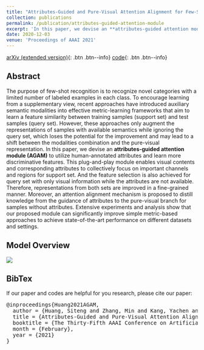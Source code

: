 ```yaml
---
title: "Attributes-Guided and Pure-Visual Attention Alignment for Few-Shot Recognition"
collection: publications
permalink: /publication/attributes-guided-attention-module
excerpt: 'In this paper, we devise an **attributes-guided attention module (AGAM)** to utilize human-annotated attributes and learn more discriminative features for few-shot recognition. This plug-and-play module enables visual contents and corresponding attributes to collectively focus on important channels and regions for support set. And the feature selection is also achieved for query set with only visual information while the attributes are not available. Therefore, representations from both sets are improved in a fine-grained manner. Moreover, an attention alignment mechanism is proposed to distill knowledge from the guidance of attributes to the pure-visual branch for samples without attributes. Extensive experiments and analysis show that our proposed module can significantly improve simple metric-based approaches to achieve state-of-the-art performance on different datasets and settings.'
date: 2020-12-03
venue: 'Proceedings of AAAI 2021'
---
```


<!-- [paper](https://kyonhuang.top/files/Huang-DSANet.pdf){: .btn .btn--info} 
[poster](https://kyonhuang.top/files/cikm19-DSANet-poster.pdf){: .btn .btn--info}
[slide](https://kyonhuang.top/files/cikm19-DSANet-presentation.pdf){: .btn .btn--info} -->

[arXiv (extended version)](https://arxiv.org/abs/2009.04724){: .btn .btn--info}
[code](https://github.com/bighuang624/AGAM){: .btn .btn--info}

## Abstract

The purpose of few-shot recognition is to recognize novel categories with a limited number of labeled examples in each class. To encourage learning from a supplementary view, recent approaches have introduced auxiliary semantic modalities into effective metric-learning frameworks that aim to learn a feature similarity between training samples (support set) and test samples (query set). However, these approaches only augment the representations of samples with available semantics while ignoring the query set, which loses the potential for the improvement and may lead to a shift between the modalities combination and the pure-visual representation. In this paper, we devise an **attributes-guided attention module (AGAM)** to utilize human-annotated attributes and learn more discriminative features. This plug-and-play module enables visual contents and corresponding attributes to collectively focus on important channels and regions for support set. And the feature selection is also achieved for query set with only visual information while the attributes are not available. Therefore, representations from both sets are improved in a fine-grained manner. Moreover, an attention alignment mechanism is proposed to distill knowledge from the guidance of attributes to the pure-visual branch for samples without attributes. Extensive experiments and analysis show that our proposed module can significantly improve simple metric-based approaches to achieve state-of-the-art performance on different datasets and settings.

## Model Overview

![](https://raw.githubusercontent.com/bighuang624/AGAM/master/docs/AGAM-model-structure.png)

<!-- * **Global Temporal Convolution**: First, DSANet applies 1D convolution over all time steps to extract global temporal patterns for univariate time series.
* **Local Temporal Convolution**: Considering that time steps with a shorter relative distance have a larger impact on each other, DSANet uses another 1D convolution with shorter length of filters to model local temporal patterns.
* **Self-attention Module**: To capture the dependencies between different series, a self-attention module inspired by the Transformer ([Vaswani et al., 2017](https://arxiv.org/abs/1706.03762)) is applied.
* **Autoregressive Component**: To address the drawback that the scale of neural network output is not sensitive to that of input, the final prediction of DSANet is a mixture of the non-linear component and a classical autoregressive model.

## Experiment Results

We conduct our experiments on a large multivariate time series dataset, which contains the daily revenue of geographically close gas stations. Data visualization analysis is performed to ensure that the data set does not contain distinct repetitive patterns. Please check the paper for the details of the experiment settings and further analysis.

### Evaluation Results

Each row in the table compares the results of all methods in a particular metric with a specific window-horizon pair, and each column shows the results of a specific method in all cases. Boldface indicates the best result of each row in a particular metric. 

With *window* = 32:

![](https://raw.githubusercontent.com/bighuang624/DSANet/master/docs/exp_results_window_32.png)

With *window* = 64:

![](https://raw.githubusercontent.com/bighuang624/DSANet/master/docs/exp_results_window_64.png)

With *window* = 128:

![](https://raw.githubusercontent.com/bighuang624/DSANet/master/docs/exp_results_window_128.png)

### Ablation Study

To justify the efficiency of our architecture design, we conduct a careful ablation study. Specifically, we remove each of the components one at a time in our DSANet model:

* **DSAwoGlobal**: Remove the global temporal convolution branch.
* **DSAwoLocal**: Remove the local temporal convolution branch.
* **DSAwoAR**: Remove the autoregressive component.

With *window* = 32:

![](https://raw.githubusercontent.com/bighuang624/DSANet/master/docs/ablation_RRSE.png)

![](https://raw.githubusercontent.com/bighuang624/DSANet/master/docs/ablation_MAE.png)

![](https://raw.githubusercontent.com/bighuang624/DSANet/master/docs/ablation_CORR.png)

**Observations**:

1. The best result on each window-horizon pair is obtained by complete DSANet, showing all components have contributed to the effectiveness and robustness of the whole model. 
2. The performance of DSAwoAR significantly drops, showing that the AR component plays a crucial role. The reason is that AR is generally robust to the scale changing in data according to [Lai et al. (2018)](https://dl.acm.org/citation.cfm?id=3210006). 
3. DSAwoGlobal and DSAwoLocal also suffer from performance loss but less than removing the AR component. This is because features learned by the two branches coincide. In other words, when one branch is removed, some of the lost features can be obtained from the other branch. -->

## BibTex

If our paper and codes are helpful for you research, please cite our paper:

<pre>
@inproceedings{Huang2021AGAM,
  author = {Huang, Siteng and Zhang, Min and Kang, Yachen and Wang, Donglin},
  title = {Attributes-Guided and Pure-Visual Attention Alignment for Few-Shot Recognition},
  booktitle = {The Thirty-Fifth AAAI Conference on Artificial Intelligence (AAAI 2021)},
  month = {February},
  year = {2021}
}
</pre>